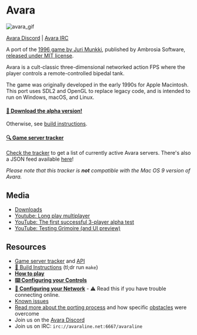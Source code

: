 
# Avara

![avara_gif](https://vastan.net/dump/avara.gif)

[Avara Discord](https://discord.gg/yw5qnBtJd5) | [Avara IRC](irc://avaraline.net:6667/avaraline)

A port of the [1996 game by Juri Munkki](https://en.wikipedia.org/wiki/Avara), published by Ambrosia Software, [released under MIT license](https://github.com/jmunkki/Avara).

Avara is a cult-classic three-dimensional networked action FPS where the player controls a remote-controlled bipedal tank. 

The game was originally developed in the early 1990s for Apple Macintosh. This port uses SDL2 and OpenGL to replace legacy code, and is intended to run on Windows, macOS, and Linux.

#### [💾 Download the alpha version!](https://github.com/avaraline/Avara/releases/tag/0.7.0-nightly.20201230)

Otherwise, see [build instructions](https://github.com/avaraline/Avara/wiki/Build-instructions).

#### [🔍 Game server tracker](http://avara.io/)
[Check the tracker](http://avara.io/) to get a list of currently active Avara servers. There's also a JSON feed available [here](http://avara.io/api/v1/games/)!

_Please note that this tracker is **not** compatible with the Mac OS 9 version of Avara._

## Media
* [Downloads](https://github.com/avaraline/Avara/releases/tag/0.7.0-nightly.20201230)
* [Youtube: Long play multiplayer](https://www.youtube.com/watch?v=AqDRN6srt5M)
* [YouTube: The first successful 3-player alpha test](https://www.youtube.com/watch?v=aOW6lSC0kQI)
* [YouTube: Testing Grimoire (and UI preview)](https://www.youtube.com/watch?v=OX4I18PXXOI&)

## Resources 
- [Game server tracker](http://avara.io/) and [API](http://avara.io/api/v1/games/)
- [👷 Build Instructions](https://github.com/avaraline/Avara/wiki/Build-instructions) (tl;dr run `make`)
- **[How to play](https://github.com/avaraline/Avara/wiki/How-to-Play)**
- **[⌨️ Configuring your Controls](https://github.com/avaraline/Avara/wiki/Configuring-your-Controls)**
- **[📡 Configuring your Network](https://github.com/avaraline/Avara/wiki/Configuring-your-Network)** - ⚠️ Read this if you have trouble connecting online.
- [Known issues](https://github.com/avaraline/Avara/issues?q=is%3Aissue+is%3Aopen+label%3Abug)
- [Read more about the porting process](https://github.com/avaraline/Avara/wiki/Porting-challenges) and how specific [obstacles](https://en.wikipedia.org/wiki/Macintosh_Toolbox) were overcome
- Join us on the [Avara Discord](https://discord.gg/yw5qnBtJd5)
- Join us on IRC: `irc://avaraline.net:6667/avaraline`


